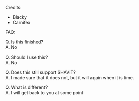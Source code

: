 Credits:
- Blacky
- Carnifex

FAQ:  

Q. Is this finished?  
A. No

Q. Should I use this?  
A. No

Q. Does this still support SHAVIT?  
A. I made sure that it does not, but it will again when it is time.

Q. What is different?  
A. I will get back to you at some point
